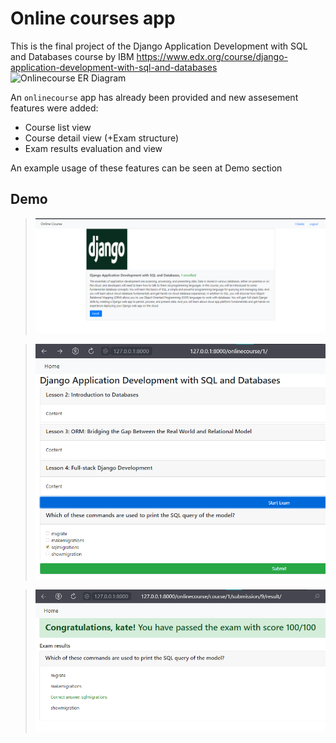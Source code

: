 
# Online courses app

This is the final project of the Django Application Development with SQL and Databases course by IBM https://www.edx.org/course/django-application-development-with-sql-and-databases
![Onlinecourse ER Diagram](https://github.com/ibm-developer-skills-network/final-cloud-app-with-database/blob/master/static/media/course_images/onlinecourse_app_er.png)

An `onlinecourse` app has already been provided and new assesement features were added:
+ Course list view
+ Course detail view (+Exam structure)
+ Exam results evaluation and view

An example usage of these features can be seen at Demo section


## Demo

>![](https://github.com/EkaterinaMoroz/django_online_courses_app/blob/master/static/media/course_list_example.png)

>![](https://github.com/EkaterinaMoroz/django_online_courses_app/blob/master/static/media/exam_example.png)

>![](https://github.com/EkaterinaMoroz/django_online_courses_app/blob/master/static/media/exam_result_example.png)
